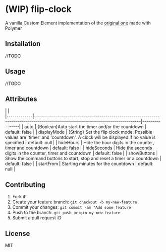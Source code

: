 # (WIP) flip-clock
A vanilla Custom Element implementation of the [original one](https://github.com/granze/flip-clock) made with Polymer
## Installation
//TODO
## Usage
//TODO

## Attributes
|       |                
|-------------|-----------------------------------------------------------------------------------------------------------------------------------|----------------|
| auto        | {Boolean}Auto start the timer and/or the countdown                                                                          | default: false |
| displayMode | {String} Set the flip clock mode. Possible values are 'timer' and 'countdown'. A clock will be displayed if no value is specified | default: null  |
| hideHours   | Hide the hour digits in the counter, timer and countdown                                                                          | default: false |
| hideSeconds | Hide the seconds digits in the counter, timer and countdown                                                                       | default: false |
| showButtons | Show the command buttons to start, stop and reset a timer or a countdown                                                          | default: false |
| startFrom   | Starting minutes for the countdown                                                                                                | default: null  |

## Contributing
1. Fork it!
2. Create your feature branch: `git checkout -b my-new-feature`
3. Commit your changes: `git commit -am 'Add some feature'`
4. Push to the branch: `git push origin my-new-feature`
5. Submit a pull request :D

## License
MIT
